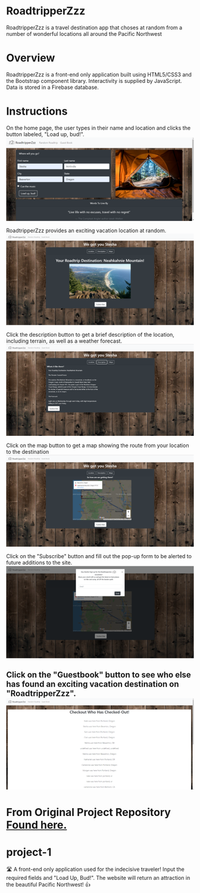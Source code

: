 # RoadtripperZzz
RoadtripperZzz is a travel destination app that choses at random from a number of wonderful locations all around the Pacific Northwest

# Overview
RoadtripperZzz is a front-end only application built using HTML5/CSS3 and the Bootstrap component library. Interactivity is supplied by JavaScript. Data is stored in a Firebase database.

# Instructions
On the home page, the user types in their name and location and clicks the button labeled, "Load up, bud!".
![](/project-1/assets/ReadMeImages/homepage.png)

RoadtripperZzz provides an exciting vacation location at random.
![](/project-1/assets/ReadMeImages/destination.png)

Click the description button to get a brief description of the location, including terrain, as well as a weather forecast.
![](/project-1/assets/ReadMeImages/description.png)

Click on the map button to get a map showing the route from your location to the destination
![](/project-1/assets/ReadMeImages/map.png)

Click on the "Subscribe" button and fill out the pop-up form to be alerted to future additions to the site.
![](/project-1/assets/ReadMeImages/signUp.png)

Click on the "Guestbook" button to see who else has found an exciting vacation destination on "RoadtripperZzz".
![](/project-1/assets/ReadMeImages/guestbook.png)
---
# From Original Project Repository [Found here.](https://github.com/VolksRat71/project-1)
# project-1
:motorway: A front-end only application used for the indecisive traveler! Input the required fields and "Load Up, Bud!". The website will return an attraction in the beautiful Pacific Northwest!  👍
